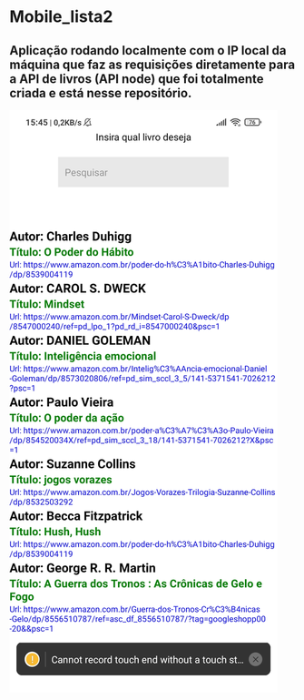 # Mobile_lista2

## Aplicação rodando localmente com o IP local da máquina que faz as requisições diretamente para a API de livros (API node) que foi totalmente criada e está nesse repositório.

![alt text](https://github.com/lailsonsouza/Mobile_lista2/blob/master/tela_mobile.jpg)

